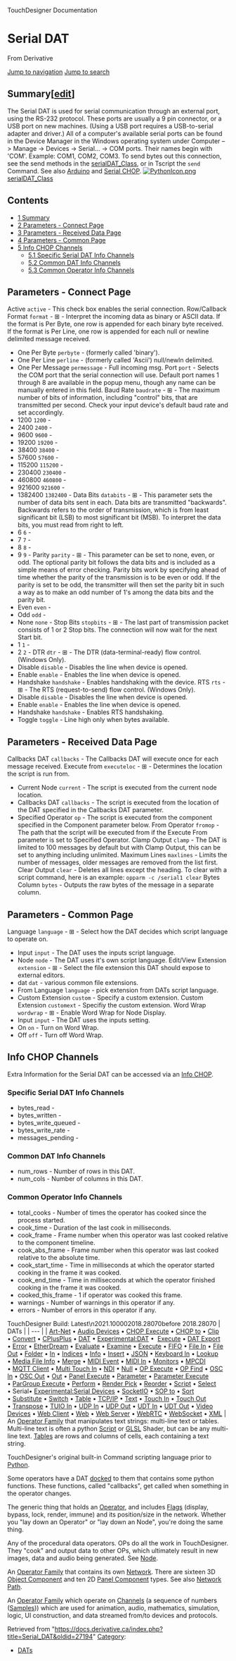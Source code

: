 

TouchDesigner Documentation




# Serial DAT
From Derivative

[Jump to navigation](#mw-head)
[Jump to search](#searchInput)
## Summary[[edit](https://docs.derivative.ca/index.php?title=Template:Summary&action=edit&section=T-1 "Edit section: Summary")]
The Serial DAT is used for serial communication through an external port, using the RS-232 protocol. These ports are usually a 9 pin connector, or a USB port on new machines. (Using a USB port requires a USB-to-serial adapter and driver.)
All of a computer's available serial ports can be found in the Device Manager in the Windows operating system under Computer –> Manage -> Devices -> Serial… -> COM ports. Their names begin with 'COM'. Example: COM1, COM2, COM3.
To send bytes out this connection, see the send methods in the [serialDAT\_Class](https://docs.derivative.ca/SerialDAT_Class "SerialDAT Class"), or in Tscript the `send` Command.
See also [Arduino](Arduino.html "Arduino") and [Serial CHOP](Serial_CHOP.html "Serial CHOP").
[![PythonIcon.png](images/c/c2/PythonIcon.png)](File_PythonIcon.html)[serialDAT\_Class](https://docs.derivative.ca/SerialDAT_Class "SerialDAT Class")
## Contents
* [1 Summary](#Summary)
* [2 Parameters - Connect Page](#Parameters_-_Connect_Page)
* [3 Parameters - Received Data Page](#Parameters_-_Received_Data_Page)
* [4 Parameters - Common Page](#Parameters_-_Common_Page)
* [5 Info CHOP Channels](#Info_CHOP_Channels)
  + [5.1 Specific Serial DAT Info Channels](#Specific_Serial_DAT_Info_Channels)
  + [5.2 Common DAT Info Channels](#Common_DAT_Info_Channels)
  + [5.3 Common Operator Info Channels](#Common_Operator_Info_Channels)
  

## Parameters - Connect Page
Active `active` - This check box enables the serial connection.
Row/Callback Format `format` - ⊞ - Interpret the incoming data as binary or ASCII data. If the format is Per Byte, one row is appended for each binary byte received. If the format is Per Line, one row is appended for each null or newline delimited message received.
* One Per Byte `perbyte` - (formerly called 'binary').
* One Per Line `perline` - (formerly called 'Ascii') null/newln delimited.
* One Per Message `permessage` - Full incoming msg.
Port `port` - Selects the COM port that the serial connection will use. Default port names 1 through 8 are available in the popup menu, though any name can be manually entered in this field.
Baud Rate `baudrate` - ⊞ - The maximum number of bits of information, including "control" bits, that are transmitted per second. Check your input device's default baud rate and set accordingly.
* 1200 `1200` -
* 2400 `2400` -
* 9600 `9600` -
* 19200 `19200` -
* 38400 `38400` -
* 57600 `57600` -
* 115200 `115200` -
* 230400 `230400` -
* 460800 `460800` -
* 921600 `921600` -
* 1382400 `1382400` -
Data Bits `databits` - ⊞ - This parameter sets the number of data bits sent in each. Data bits are transmitted "backwards". Backwards refers to the order of transmission, which is from least significant bit (LSB) to most significant bit (MSB). To interpret the data bits, you must read from right to left.
* 6 `6` -
* 7 `7` -
* 8 `8` -
* 9 `9` -
Parity `parity` - ⊞ - This parameter can be set to none, even, or odd. The optional parity bit follows the data bits and is included as a simple means of error checking. Parity bits work by specifying ahead of time whether the parity of the transmission is to be even or odd. If the parity is set to be odd, the transmitter will then set the parity bit in such a way as to make an odd number of 1's among the data bits and the parity bit.
* Even `even` -
* Odd `odd` -
* None `none` -
Stop Bits `stopbits` - ⊞ - The last part of transmission packet consists of 1 or 2 Stop bits. The connection will now wait for the next Start bit.
* 1 `1` -
* 2 `2` -
DTR `dtr` - ⊞ - The DTR (data-terminal-ready) flow control. (Windows Only).
* Disable `disable` - Disables the line when device is opened.
* Enable `enable` - Enables the line when device is opened.
* Handshake `handshake` - Enables handshaking with the device.
RTS `rts` - ⊞ - The RTS (request-to-send) flow control. (Windows Only).
* Disable `disable` - Disables the line when device is opened.
* Enable `enable` - Enables the line when device is opened.
* Handshake `handshake` - Enables RTS handshaking.
* Toggle `toggle` - Line high only when bytes available.
  

## Parameters - Received Data Page
Callbacks DAT `callbacks` - The Callbacks DAT will execute once for each message received.
Execute from `executeloc` - ⊞ - Determines the location the script is run from.
* Current Node `current` - The script is executed from the current node location.
* Callbacks DAT `callbacks` - The script is executed from the location of the DAT specified in the Callbacks DAT parameter.
* Specified Operator `op` - The script is executed from the component specified in the Component parameter below.
From Operator `fromop` - The path that the script will be executed from if the Execute From parameter is set to Specified Operator.
Clamp Output `clamp` - The DAT is limited to 100 messages by default but with Clamp Output, this can be set to anything including unlimited.
Maximum Lines `maxlines` - Limits the number of messages, older messages are removed from the list first.
Clear Output `clear` - Deletes all lines except the heading. To clear with a script command, here is an example: `opparm -c /serial1 clear`
Bytes Column `bytes` - Outputs the raw bytes of the message in a separate column.
  

## Parameters - Common Page
Language `language` - ⊞ - Select how the DAT decides which script language to operate on.
* Input `input` - The DAT uses the inputs script language.
* Node `node` - The DAT uses it's own script language.
Edit/View Extension `extension` - ⊞ - Select the file extension this DAT should expose to external editors.
* dat `dat` - various common file extensions.
* From Language `language` - pick extension from DATs script language.
* Custom Extension `custom` - Specify a custom extension.
Custom Extension `customext` - Specifiy the custom extension.
Word Wrap `wordwrap` - ⊞ - Enable Word Wrap for Node Display.
* Input `input` - The DAT uses the inputs setting.
* On `on` - Turn on Word Wrap.
* Off `off` - Turn off Word Wrap.
  

## Info CHOP Channels
Extra Information for the Serial DAT can be accessed via an [Info CHOP](Info_CHOP.html "Info CHOP").
### Specific Serial DAT Info Channels
* bytes\_read -
* bytes\_written -
* bytes\_write\_queued -
* bytes\_write\_rate -
* messages\_pending -
### Common DAT Info Channels
* num\_rows - Number of rows in this DAT.
* num\_cols - Number of columns in this DAT.
### Common Operator Info Channels
* total\_cooks - Number of times the operator has cooked since the process started.
* cook\_time - Duration of the last cook in milliseconds.
* cook\_frame - Frame number when this operator was last cooked relative to the component timeline.
* cook\_abs\_frame - Frame number when this operator was last cooked relative to the absolute time.
* cook\_start\_time - Time in milliseconds at which the operator started cooking in the frame it was cooked.
* cook\_end\_time - Time in milliseconds at which the operator finished cooking in the frame it was cooked.
* cooked\_this\_frame - 1 if operator was cooked this frame.
* warnings - Number of warnings in this operator if any.
* errors - Number of errors in this operator if any.
  
TouchDesigner Build: Latest\n2021.100002018.28070before 2018.28070
| DATs |
| --- |
| [Art-Net](Art-Net_DAT.html "Art-Net DAT") • [Audio Devices](Audio_Devices_DAT.html "Audio Devices DAT") • [CHOP Execute](CHOP_Execute_DAT.html "CHOP Execute DAT") • [CHOP to](CHOP_to_DAT.html "CHOP to DAT") • [Clip](Clip_DAT.html "Clip DAT") • [Convert](Convert_DAT.html "Convert DAT") • [CPlusPlus](CPlusPlus_DAT.html "CPlusPlus DAT") • [DAT](DAT.html "DAT") • [Experimental:DAT](Experimental_DAT.html "Experimental:DAT") •  [Execute](DAT_Execute_DAT.html "DAT Execute DAT") • [DAT Export](DAT_Export.html "DAT Export") • [Error](Error_DAT.html "Error DAT") • [EtherDream](EtherDream_DAT.html "EtherDream DAT") • [Evaluate](Evaluate_DAT.html "Evaluate DAT") • [Examine](Examine_DAT.html "Examine DAT") • [Execute](Execute_DAT.html "Execute DAT") • [FIFO](FIFO_DAT.html "FIFO DAT") • [File In](File_In_DAT.html "File In DAT") • [File Out](File_Out_DAT.html "File Out DAT") • [Folder](Folder_DAT.html "Folder DAT") • [In](In_DAT.html "In DAT") • [Indices](Indices_DAT.html "Indices DAT") • [Info](Info_DAT.html "Info DAT") • [Insert](Insert_DAT.html "Insert DAT") • [JSON](JSON_DAT.html "JSON DAT") • [Keyboard In](Keyboard_In_DAT.html "Keyboard In DAT") • [Lookup](Lookup_DAT.html "Lookup DAT") • [Media File Info](Media_File_Info_DAT.html "Media File Info DAT") • [Merge](Merge_DAT.html "Merge DAT") • [MIDI Event](MIDI_Event_DAT.html "MIDI Event DAT") • [MIDI In](MIDI_In_DAT.html "MIDI In DAT") • [Monitors](Monitors_DAT.html "Monitors DAT") • [MPCDI](MPCDI_DAT.html "MPCDI DAT") • [MQTT Client](MQTT_Client_DAT.html "MQTT Client DAT") • [Multi Touch In](Multi_Touch_In_DAT.html "Multi Touch In DAT") • [NDI](NDI_DAT.html "NDI DAT") • [Null](Null_DAT.html "Null DAT") • [OP Execute](OP_Execute_DAT.html "OP Execute DAT") • [OP Find](OP_Find_DAT.html "OP Find DAT") • [OSC In](OSC_In_DAT.html "OSC In DAT") • [OSC Out](OSC_Out_DAT.html "OSC Out DAT") • [Out](Out_DAT.html "Out DAT") • [Panel Execute](Panel_Execute_DAT.html "Panel Execute DAT") • [Parameter](Parameter_DAT.html "Parameter DAT") • [Parameter Execute](Parameter_Execute_DAT.html "Parameter Execute DAT") • [ParGroup Execute](ParGroup_Execute_DAT.html "ParGroup Execute DAT") • [Perform](Perform_DAT.html "Perform DAT") • [Render Pick](Render_Pick_DAT.html "Render Pick DAT") • [Reorder](Reorder_DAT.html "Reorder DAT") • [Script](Script_DAT.html "Script DAT") • [Select](Select_DAT.html "Select DAT") • Serial• [Experimental:Serial Devices](Experimental_Serial_Devices_DAT.html "Experimental:Serial Devices DAT") • [SocketIO](SocketIO_DAT.html "SocketIO DAT") • [SOP to](SOP_to_DAT.html "SOP to DAT") • [Sort](Sort_DAT.html "Sort DAT") • [Substitute](Substitute_DAT.html "Substitute DAT") • [Switch](Switch_DAT.html "Switch DAT") • [Table](Table_DAT.html "Table DAT") • [TCP/IP](TCP/IP_DAT.html "TCP/IP DAT") • [Text](Text_DAT.html "Text DAT") • [Touch In](Touch_In_DAT.html "Touch In DAT") • [Touch Out](Touch_Out_DAT.html "Touch Out DAT") • [Transpose](Transpose_DAT.html "Transpose DAT") • [TUIO In](TUIO_In_DAT.html "TUIO In DAT") • [UDP In](UDP_In_DAT.html "UDP In DAT") • [UDP Out](UDP_Out_DAT.html "UDP Out DAT") • [UDT In](UDT_In_DAT.html "UDT In DAT") • [UDT Out](UDT_Out_DAT.html "UDT Out DAT") • [Video Devices](Video_Devices_DAT.html "Video Devices DAT") • [Web Client](Web_Client_DAT.html "Web Client DAT") • [Web](Web_DAT.html "Web DAT") • [Web Server](Web_Server_DAT.html "Web Server DAT") • [WebRTC](WebRTC_DAT.html "WebRTC DAT") • [WebSocket](WebSocket_DAT.html "WebSocket DAT") • [XML](XML_DAT.html "XML DAT") |
An [Operator Family](Operator_Family.html "Operator Family") that manipulates text strings: multi-line text or tables. Multi-line text is often a python [Script](Script.html "Script") or [GLSL](GLSL.html "GLSL") Shader, but can be any multi-line text. [Tables](Table_DAT.html "Table DAT") are rows and columns of cells, each containing a text string.

TouchDesigner's original built-in Command scripting language prior to [Python](Python.html "Python").

Some operators have a DAT [docked](Docking.html "Docking") to them that contains some python functions. These functions, called "callbacks", get called when something in the operator changes.

The generic thing that holds an [Operator](Operator.html "Operator"), and includes [Flags](Flag.html "Flag") (display, bypass, lock, render, immune) and its position/size in the network. Whether you "lay down an Operator" or "lay down an Node", you're doing the same thing.

Any of the procedural data operators. OPs do all the work in TouchDesigner. They "cook" and output data to other OPs, which ultimately result in new images, data and audio being generated. See [Node](Node.html "Node").

An [Operator Family](Operator_Family.html "Operator Family") that contains its own [Network](Network.html "Network"). There are sixteen 3D [Object Component](Object_Component.html "Object Component") and ten 2D [Panel Component](Panel_Component.html "Panel Component") types. See also [Network Path](Network_Path.html "Network Path").

An [Operator Family](Operator_Family.html "Operator Family") which operate on [Channels](Channel.html "Channel") (a sequence of numbers ([Samples](Sample.html "Sample"))) which are used for animation, audio, mathematics, simulation, logic, UI construction, and data streamed from/to devices and protocols.

Retrieved from "<https://docs.derivative.ca/index.php?title=Serial_DAT&oldid=27194>"
[Category](Special_Categories.html "Special:Categories"):
* [DATs](https://docs.derivative.ca/index.php?title=Category:DATs&action=edit&redlink=1 "Category:DATs (page does not exist)")